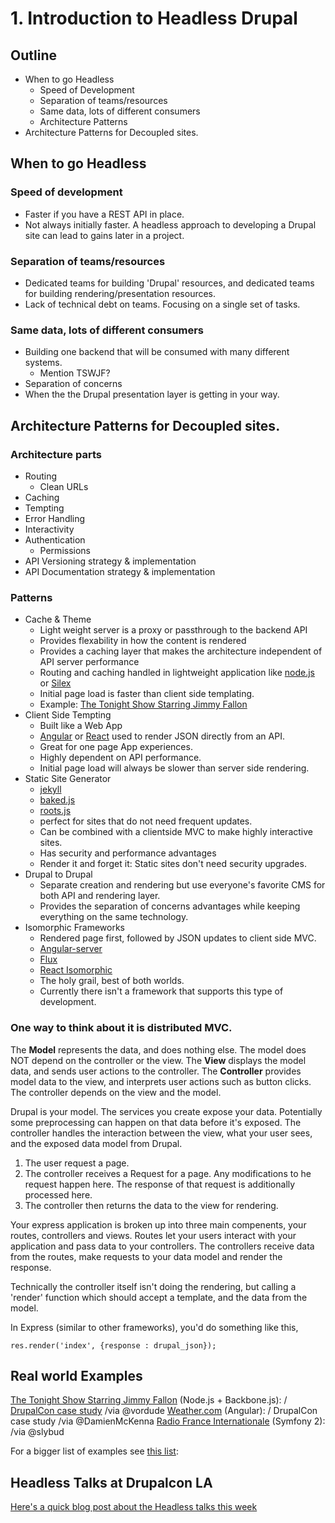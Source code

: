 # 1. Introduction to Headless Drupal

## Outline
* When to go Headless
  * Speed of Development
  * Separation of teams/resources
  * Same data, lots of different consumers
  * Architecture Patterns
* Architecture Patterns for Decoupled sites.

## When to go Headless

### Speed of development
- Faster if you have a REST API in place.
- Not always initially faster. A headless approach to developing a Drupal site can lead to gains later in a project.

### Separation of teams/resources
- Dedicated teams for building 'Drupal' resources, and dedicated teams for building rendering/presentation resources.
- Lack of technical debt on teams. Focusing on a single set of tasks.

### Same data, lots of different consumers
- Building one backend that will be consumed with many different systems.
    - Mention TSWJF?
- Separation of concerns
- When the the Drupal presentation layer is getting in your way.

## Architecture Patterns for Decoupled sites.

### Architecture parts
- Routing
  - Clean URLs
- Caching
- Tempting
- Error Handling
- Interactivity
- Authentication
  - Permissions
- API Versioning strategy & implementation
- API Documentation strategy & implementation

### Patterns
- Cache & Theme
  - Light weight server is a proxy or passthrough to the backend API
  - Provides flexability in how the content is rendered
  - Provides a caching layer that makes the architecture independent of API server performance
  - Routing and caching handled in lightweight application like [node.js](http://nodejs.org/) or [Silex](http://silex.sensiolabs.org/)
  - Initial page load is faster than client side templating.
  - Example: [The Tonight Show Starring Jimmy Fallon](http://www.nbc.com/the-tonight-show)
- Client Side Tempting
  - Built like a Web App
  - [Angular](https://angularjs.org/) or [React](https://facebook.github.io/react/) used to render JSON
   directly from an API.
  - Great for one page App experiences.
  - Highly dependent on API performance.
  - Initial page load will always be slower than server side rendering.
- Static Site Generator
  - [jekyll](http://jekyllrb.com/)
  - [baked.js](http://prismicio.github.io/baked.js/)
  - [roots.js](http://roots.cx/)
  - perfect for sites that do not need frequent updates.
  - Can be combined with a clientside MVC to make highly interactive sites.
  - Has security and performance advantages
  - Render it and forget it: Static sites don't need security upgrades.
- Drupal to Drupal
  - Separate creation and rendering but use everyone's favorite CMS for both API and rendering layer.
  - Provides the separation of concerns advantages while keeping everything on the same technology.
- Isomorphic Frameworks
  - Rendered page first, followed by JSON updates to client side MVC.
  - [Angular-server](https://github.com/saymedia/angularjs-server)
  - [Flux](http://fluxible.io/)
  - [React Isomorphic](http://bensmithett.github.io/going-isomorphic-with-react/)
  - The holy grail, best of both worlds.
  - Currently there isn't a framework that supports this type of development.

### One way to think about it is distributed MVC.

The **Model** represents the data, and does nothing else. The model does NOT depend on the controller or the view. The **View** displays the model data, and sends user actions to the controller. The **Controller** provides model data to the view, and interprets user actions such as button clicks. The controller depends on the view and the model.

Drupal is your model. The services you create expose your data. Potentially some preprocessing can happen on that data before it's exposed. The controller handles the interaction between the view, what your user sees, and the exposed data model from Drupal.

1. The user request a page.
2. The controller receives a Request for a page. Any modifications to he request happen here. The response of that request is additionally processed here.
3. The controller then returns the data to the view for rendering.

Your express application is broken up into three main compenents,  your routes, controllers and views. Routes let your users interact with your application and pass data to your controllers. The controllers receive data from the routes, make requests to your data model and render the response.

Technically the controller itself isn't doing the rendering, but calling a 'render' function which should accept a template, and the data from the model.

In Express (similar to other frameworks), you'd do something like this,

    res.render('index', {response : drupal_json});

## Real world Examples

[The Tonight Show Starring Jimmy Fallon](http://www.nbc.com/the-tonight-show) (Node.js + Backbone.js): / [DrupalCon case study](https://austin2014.drupal.org/session/migrating-worlds-largest-website-drupal-weathercom) /via @vordude
[Weather.com](http://www.weather.com/) (Angular): / DrupalCon case study /via @DamienMcKenna
[Radio France Internationale](http://www.rfi.fr/) (Symfony 2): /via @slybud

For a bigger list of examples see [this list](https://groups.drupal.org/node/432938):

## Headless Talks at Drupalcon LA

[Here's a quick blog post about the Headless talks this week](http://fourword.fourkitchens.com/article/drupalcon-la-headless-roundup)

